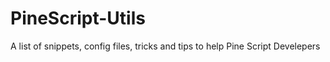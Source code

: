 # PineScript-Utils
A list of snippets, config files, tricks and tips to help Pine Script Develepers
